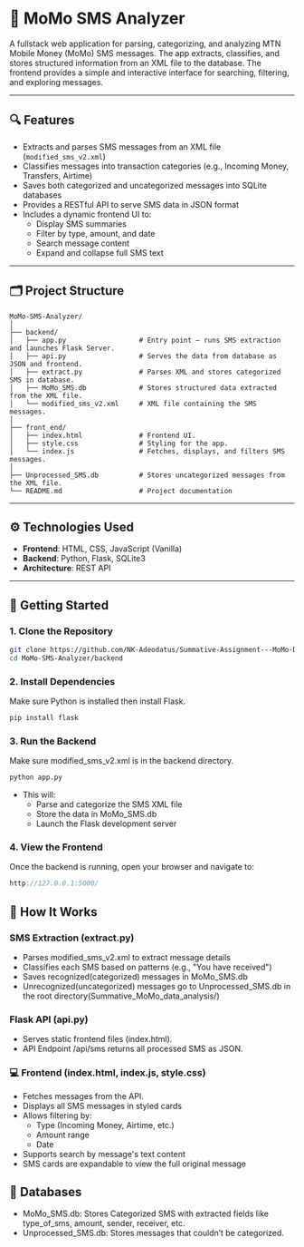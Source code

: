 # 📱 MoMo SMS Analyzer

A fullstack web application for parsing, categorizing, and analyzing MTN Mobile Money (MoMo) SMS messages. The app extracts, classifies, and stores structured information from an XML file to the database. The frontend provides a simple and interactive interface for searching, filtering, and exploring messages.

---

## 🔍 Features

- Extracts and parses SMS messages from an XML file (`modified_sms_v2.xml`)
- Classifies messages into transaction categories (e.g., Incoming Money, Transfers, Airtime)
- Saves both categorized and uncategorized messages into SQLite databases
- Provides a RESTful API to serve SMS data in JSON format
- Includes a dynamic frontend UI to:
  - Display SMS summaries
  - Filter by type, amount, and date
  - Search message content
  - Expand and collapse full SMS text

---

## 🗂️ Project Structure

```text
MoMo-SMS-Analyzer/
│
├── backend/
│   ├── app.py                  # Entry point – runs SMS extraction and launches Flask Server.
│   ├── api.py                  # Serves the data from database as JSON and frontend.
│   ├── extract.py              # Parses XML and stores categorized SMS in database.
│   ├── MoMo_SMS.db             # Stores structured data extracted from the XML file.
│   └── modified_sms_v2.xml     # XML file containing the SMS messages.
│
├── front_end/
│   ├── index.html              # Frontend UI.
│   ├── style.css               # Styling for the app.
│   └── index.js                # Fetches, displays, and filters SMS messages.
│
├── Unprocessed_SMS.db          # Stores uncategorized messages from the XML file.
└── README.md                   # Project documentation
```


---

## ⚙️ Technologies Used

- **Frontend**: HTML, CSS, JavaScript (Vanilla)
- **Backend**: Python, Flask, SQLite3
- **Architecture**: REST API

---

## 🚀 Getting Started

### 1. Clone the Repository

```bash
git clone https://github.com/NK-Adeodatus/Summative-Assignment---MoMo-Data-Analysis
cd MoMo-SMS-Analyzer/backend
```
### 2. Install Dependencies
Make sure Python is installed then install Flask.
```bash
pip install flask
```
### 3. Run the Backend
Make sure modified_sms_v2.xml is in the backend directory.
```bash
python app.py
```

- This will:
    - Parse and categorize the SMS XML file
    - Store the data in MoMo_SMS.db
    - Launch the Flask development server

### 4. View the Frontend
Once the backend is running, open your browser and navigate to:
```cpp
http://127.0.0.1:5000/
```

## 🔧 How It Works
### SMS Extraction (extract.py)

- Parses modified_sms_v2.xml to extract message details
- Classifies each SMS based on patterns (e.g., "You have received")
- Saves recognized(categorized) messages in MoMo_SMS.db
- Unrecognized(uncategorized) messages go to Unprocessed_SMS.db in the root directory(Summative_MoMo_data_analysis/)

### Flask API (api.py)

- Serves static frontend files (index.html).
- API Endpoint /api/sms returns all processed SMS as JSON.

### 💻 Frontend (index.html, index.js, style.css)

- Fetches messages from the API.
- Displays all SMS messages in styled cards
- Allows filtering by:
    - Type (Incoming Money, Airtime, etc.)
    - Amount range
    - Date
- Supports search by message's text content
- SMS cards are expandable to view the full original message

## 📂 Databases

- MoMo_SMS.db: Stores Categorized SMS with extracted fields like type_of_sms, amount, sender, receiver, etc.
- Unprocessed_SMS.db: Stores messages that couldn’t be categorized.
